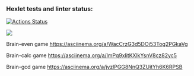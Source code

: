 ### Hexlet tests and linter status:
[![Actions Status](https://github.com/Bnkyzhki/frontend-project-44/actions/workflows/hexlet-check.yml/badge.svg)](https://github.com/Bnkyzhki/frontend-project-44/actions)

<a href="https://codeclimate.com/github/Bnkyzhki/frontend-project-44/maintainability"><img src="https://api.codeclimate.com/v1/badges/b0e0c6700bed386134e6/maintainability" /></a>

Brain-even game
https://asciinema.org/a/WacCrzG3d5DOi53Tog2PGkaVg

Brain-calc game
https://asciinema.org/a/lmPq9xlitKXlkYsnV8cz82yc5

Brain-gcd game
https://asciinema.org/a/jyzlPGG8NnQ3ZUitYh6K6RPSB
